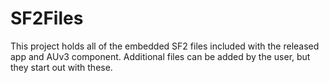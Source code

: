 # SF2Files

This project holds all of the embedded SF2 files included with the released app and AUv3 component. Additional
files can be added by the user, but they start out with these.
